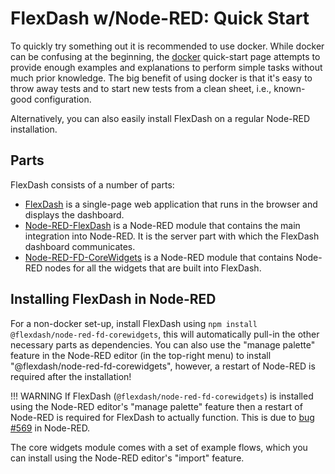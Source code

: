 # FlexDash w/Node-RED: Quick Start

To quickly try something out it is recommended to use docker.
While docker can be confusing at the beginning, the [docker](docker.md) quick-start page
attempts to provide enough examples and explanations to perform simple tasks without much
prior knowledge.
The big benefit of using docker is that it's easy to throw away tests and to start new tests
from a clean sheet, i.e., known-good configuration.

Alternatively, you can also easily install FlexDash on a regular Node-RED installation.

## Parts

FlexDash consists of a number of parts:

- [FlexDash](https://github.com/tve/flexdash) is a single-page web application that runs
  in the browser and displays the dashboard.
- [Node-RED-FlexDash](https://github.com/flexdash/node-red-flexdash) is a Node-RED
  module that contains the main integration into Node-RED. It is the server part with
  which the FlexDash dashboard communicates.
- [Node-RED-FD-CoreWidgets](https://github.com/flexdash/node-red-fd-corewidgets) is a
  Node-RED module that contains Node-RED nodes for all the widgets that are built into
  FlexDash.

## Installing FlexDash in Node-RED

For a non-docker set-up, install FlexDash using `npm install @flexdash/node-red-fd-corewidgets`,
this will automatically pull-in the other necessary parts as dependencies.
You can also use the "manage palette" feature in the Node-RED editor (in the top-right menu)
to install "@flexdash/node-red-fd-corewidgets", however, a restart of Node-RED is required
after the installation!

!!! WARNING
    If FlexDash (`@flexdash/node-red-fd-corewidgets`) is installed using the Node-RED editor's
    "manage palette" feature then a restart of Node-RED is required for FlexDash to actually
    function. This is due to [bug #569](https://github.com/node-red/node-red/issues/569) in Node-RED.

The core widgets module comes with a set of example flows, which you can install using the
Node-RED editor's "import" feature.
